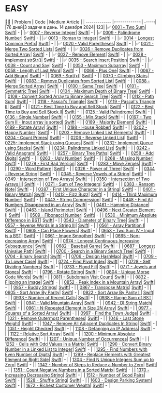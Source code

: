 # EASY
📝✅
| Problem        | Code           | Medium Article  |
| ------------- |:-------------:| -----:|
|76 дней|3 задачи в день. 14 декабря 2024| 123|
|✅ [0001 - Two Sum](https://leetcode.com/problems/two-sum/)| [Swift](https://github.com/iosriabov/swiftleetcode/blob/main/EASY/0001%20-%20Two%20Sum.swift)| - |
|✅ [0007 - Reverse Integer](https://leetcode.com/problems/reverse-integer)| [Swift](https://github.com/iosriabov/swiftleetcode/blob/main/EASY/0007%20-%20Reverse%20Integer.swift)| - |
|✅ [0009 - Palindrome Number](https://leetcode.com/problems/palindrome-number)| [Swift](https://github.com/iosriabov/swiftleetcode/blob/main/EASY/0009%20-%20Palindrome%20Number.swift)| - |
|✅ [0013 - Roman to Integer](https://leetcode.com/problems/roman-to-integer)| [Swift](https://github.com/iosriabov/swiftleetcode/blob/main/EASY/0013%20-%20Roman%20to%20Integer.swift)| - |
|✅ [0014 - Longest Common Prefix](https://leetcode.com/problems/longest-common-prefix)| [Swift](https://github.com/iosriabov/swiftleetcode/blob/main/EASY/0014%20-%20Longest%20Common%20Prefix.swift)| - |
|✅ [0020 - Valid Parentheses](https://leetcode.com/problems/valid-parentheses)| [Swift](https://github.com/iosriabov/swiftleetcode/blob/main/EASY/0020%20-%20Valid%20Parentheses.swift)| - |
|✅ [0021 - Merge Two Sorted Lists](https://leetcode.com/problems/merge-two-sorted-lists)| [Swift](https://github.com/iosriabov/swiftleetcode/blob/main/EASY/0021%20-%20Merge%20Two%20Sorted%20Lists.swift)| - |
|✅ [0026 - Remove Duplicates from Sorted Array](https://leetcode.com/problems/remove-duplicates-from-sorted-array)| [Swift](https://github.com/iosriabov/swiftleetcode/blob/main/EASY/0026%20-%20Remove%20Duplicates%20from%20Sorted%20Array.swift)| - |
|✅ [0027 - Remove Element](https://leetcode.com/problems/remove-element)| [Swift](https://github.com/iosriabov/swiftleetcode/blob/main/EASY/0027%20-%20Remove%20Element.swift)| - |
|✅ [0028 - Implement strStr()](https://leetcode.com/problems/implement-strstr)| [Swift](https://github.com/iosriabov/swiftleetcode/blob/main/EASY/0028%20-%20Implement%20strStr().swift)| - |
|✅ [0035 - Search Insert Position](https://leetcode.com/problems/search-insert-position)| [Swift](https://github.com/iosriabov/swiftleetcode/blob/main/EASY/0035%20-%20Search%20Insert%20Position.swift)| - |
|✅ [0038 - Count and Say](https://leetcode.com/problems/count-and-say)| [Swift](https://github.com/iosriabov/swiftleetcode/blob/main/EASY/0038%20-%20Count%20and%20Say.swift)| - |
| [0053 - Maximum Subarray](https://leetcode.com/problems/maximum-subarray)| [Swift](https://github.com/iosriabov/swiftleetcode/blob/main/EASY/0053%20-%20Maximum%20Subarray.swift)| - |
| [0058 - Length of Last Word](https://leetcode.com/problems/length-of-last-word)| [Swift](https://github.com/iosriabov/swiftleetcode/blob/main/EASY/0058%20-%20Length%20of%20Last%20Word.swift)| - |
| [0066 - Plus One](https://leetcode.com/problems/plus-one)| [Swift](https://github.com/iosriabov/swiftleetcode/blob/main/EASY/0066%20-%20Plus%20One.swift)| - |
| [0067 - Add Binary](https://leetcode.com/problems/add-binary)| [Swift](https://github.com/iosriabov/swiftleetcode/blob/main/EASY/0067%20-%20Add%20Binary.swift)| - |
| [0069 - Sqrt(x)](https://leetcode.com/problems/sqrtx)| [Swift](https://github.com/iosriabov/swiftleetcode/blob/main/EASY/0069%20-%20Sqrt(x).swift)| - |
| [0070 - Climbing Stairs](https://leetcode.com/problems/climbing-stairs)| [Swift](https://github.com/iosriabov/swiftleetcode/blob/main/EASY/0070%20-%20Climbing%20Stairs.swift)| - |
| [0083 - Remove Duplicates from Sorted List](https://leetcode.com/problems/remove-duplicates-from-sorted-list/)| [Swift](https://github.com/iosriabov/swiftleetcode/blob/main/EASY/0083%20-%20Remove%20Duplicates%20from%20Sorted%20List.swift)| - |
| [0088 - Merge Sorted Array](https://leetcode.com/problems/merge-sorted-array)| [Swift](https://github.com/iosriabov/swiftleetcode/blob/main/EASY/0088%20-%20Merge%20Sorted%20Array.swift)| - |
| [0100 - Same Tree](https://leetcode.com/problems/same-tree)| [Swift](https://github.com/iosriabov/swiftleetcode/blob/main/EASY/0100%20-%20Same%20Tree.swift)| - |
| [0101 - Symmetric Tree](https://leetcode.com/problems/symmetric-tree)| [Swift](https://github.com/iosriabov/swiftleetcode/blob/main/EASY/0101%20-%20Symmetric%20Tree.swift)| - |
| [0104 - Maximum Depth of Binary Tree](https://leetcode.com/problems/maximum-depth-of-binary-tree)| [Swift](https://github.com/iosriabov/swiftleetcode/blob/main/EASY/0104%20-%20Maximum%20Depth%20of%20Binary%20Tree.swift)| - |
| [0108 - Convert Sorted Array to Binary Search Tree](https://leetcode.com/problems/convert-sorted-array-to-binary-search-tree)| [Swift](https://github.com/iosriabov/swiftleetcode/blob/main/EASY/0108%20-%20Convert%20Sorted%20Array%20to%20Binary%20Search%20Tree.swift)| - |
| [0112 - Path Sum](https://leetcode.com/problems/path-sumhttps://leetcode.com/problems/pascals-triangle)| [Swift](https://github.com/iosriabov/swiftleetcode/blob/main/EASY/0112%20-%20Path%20Sum.swift)| - |
| [0118 - Pascal's Triangle](https://leetcode.com/problems/pascals-triangle)| [Swift](https://github.com/iosriabov/swiftleetcode/blob/main/EASY/0118%20-%20Pascal's%20Triangle.swift)| - |
| [0119 - Pascal's Triangle II](https://leetcode.com/problems/pascals-triangle-ii)| [Swift](https://github.com/iosriabov/swiftleetcode/blob/main/EASY/0119%20-%20Pascal's%20Triangle%20II.swift)| - |
| [0121 - Best Time to Buy and Sell Stock](https://leetcode.com/problems/best-time-to-buy-and-sell-stock)| [Swift](https://github.com/iosriabov/swiftleetcode/blob/main/EASY/0121%20-%20Best%20Time%20to%20Buy%20and%20Sell%20Stock.swift)| - |
| [0122 - Best Time to Buy and Sell Stock II](https://leetcode.com/problems/best-time-to-buy-and-sell-stock-ii)| [Swift](https://github.com/iosriabov/swiftleetcode/blob/main/EASY/0122%20-%20Best%20Time%20to%20Buy%20and%20Sell%20Stock%20II.swift)| - |
| [0125 - Valid Palindrome](https://leetcode.com/problems/valid-palindrome)| [Swift](https://github.com/iosriabov/swiftleetcode/blob/main/EASY/0125%20-%20Valid%20Palindrome.swift)| - |
| [0136 - Single Number](https://leetcode.com/problems/single-number)| [Swift](https://github.com/iosriabov/swiftleetcode/blob/main/EASY/0136%20-%20Single%20Number.swift)| - |
| [0155 - Min Stack](https://leetcode.com/problems/min-stack)| [Swift](https://github.com/iosriabov/swiftleetcode/blob/main/EASY/0155%20-%20Min%20Stack.swift)| - |
| [0167 - Two Sum II - Input array is sorted](https://leetcode.com/problems/two-sum-ii-input-array-is-sorted)| [Swift](https://github.com/iosriabov/swiftleetcode/blob/main/EASY/0167%20-%20Two%20Sum%20II%20-%20Input%20array%20is%20sorted.swift)| - |
| [0169 - Majority Element](https://leetcode.com/problems/majority-element)| [Swift](https://github.com/iosriabov/swiftleetcode/blob/main/EASY/0169%20-%20Majority%20Element.swift)| - |
| [0189 - Rotate Array](https://leetcode.com/problems/rotate-array)| [Swift](https://github.com/iosriabov/swiftleetcode/blob/main/EASY/0189%20-%20Rotate%20Array.swift)| - |
| [0198 - House Robber](https://leetcode.com/problems/house-robber)| [Swift](https://github.com/iosriabov/swiftleetcode/blob/main/EASY/0198%20-%20House%20Robber.swift)| - |
| [0202 - Happy Number](https://leetcode.com/problems/happy-number)| [Swift](https://github.com/iosriabov/swiftleetcode/blob/main/EASY/0202%20-%20Happy%20Number.swift)| - |
| [0203 - Remove Linked List Elements](https://leetcode.com/problems/remove-linked-list-elements)| [Swift](https://github.com/iosriabov/swiftleetcode/blob/main/EASY/0203%20-%20Remove%20Linked%20List%20Elements.swift)| - |
| [0204 - Count Primes](https://leetcode.com/problems/count-primes)| [Swift](https://github.com/iosriabov/swiftleetcode/blob/main/EASY/0204%20-%20Count%20Primes.swift)| - |
| [0206 - Reverse Linked List](https://leetcode.com/problems/reverse-linked-list)| [Swift](https://github.com/iosriabov/swiftleetcode/blob/main/EASY/0206%20-%20Reverse%20Linked%20List.swift)| - |
| [0225- Implement Stack using Queues](https://leetcode.com/problems/implement-stack-using-queues)| [Swift](https://github.com/iosriabov/swiftleetcode/blob/main/EASY/0225-%20Implement%20Stack%20using%20Queues.swift)| - |
| [0232- Implement Queue using Stacks](https://leetcode.com/problems/implement-queue-using-stacks)| [Swift](https://github.com/iosriabov/swiftleetcode/blob/main/EASY/0232-%20Implement%20Queue%20using%20Stacks.swift)| - |
| [0234- Palindrome Linked List](https://leetcode.com/problems/palindrome-linked-list)| [Swift](https://github.com/iosriabov/swiftleetcode/blob/main/EASY/0234-%20Palindrome%20Linked%20List.swift)| - |
| [0242 - Valid Anagram](https://leetcode.com/problems/valid-anagram)| [Swift](https://github.com/iosriabov/swiftleetcode/blob/main/EASY/0242%20-%20Valid%20Anagram.swift)| - |
| [0257 - Binary Tree Paths](https://leetcode.com/problems/binary-tree-paths)| [Swift](https://github.com/iosriabov/swiftleetcode/blob/main/EASY/0257%20-%20Binary%20Tree%20Paths.swift)| - |
| [0258 - Add Digits](https://leetcode.com/problems/add-digits)| [Swift](https://github.com/iosriabov/swiftleetcode/blob/main/EASY/0258%20-%20Add%20Digits.swift)| - |
| [0263 - Ugly Number](https://leetcode.com/problems/ugly-number)| [Swift](https://github.com/iosriabov/swiftleetcode/blob/main/EASY/0263%20-%20Ugly%20Number.swift)| - |
| [0268 - Missing Number](https://leetcode.com/problems/missing-number)| [Swift](https://github.com/iosriabov/swiftleetcode/blob/main/EASY/0268%20-%20Missing%20Number.swift)| - |
| [0278 - First Bad Version](https://leetcode.com/problems/first-bad-version/)| [Swift](https://github.com/iosriabov/swiftleetcode/blob/main/EASY/0278%20-%First%20Bad%20Version.swift)| - |
| [0283 - Move Zeroes](https://leetcode.com/problems/move-zeroes)| [Swift](https://github.com/iosriabov/swiftleetcode/blob/main/EASY/0283%20-%20Move%20Zeroes.swift)| - |
| [0290 - Word Pattern](https://leetcode.com/problems/word-pattern)| [Swift](https://github.com/iosriabov/swiftleetcode/blob/main/EASY/0290%20-%20Word%20Pattern.swift)| - |
| [0326 - Power of Three](https://leetcode.com/problems/power-of-three)| [Swift](https://github.com/iosriabov/swiftleetcode/blob/main/EASY/0326%20-%20Power%20of%20Three.swift)| - |
| [0344 - Reverse String](https://leetcode.com/problems/reverse-string)| [Swift](https://github.com/iosriabov/swiftleetcode/blob/main/EASY/0344%20-%20Reverse%20String.swift)| - |
| [0345 - Reverse Vowels of a String](https://leetcode.com/problems/reverse-vowels-of-a-string)| [Swift](https://github.com/iosriabov/swiftleetcode/blob/main/EASY/0345%20-%20Reverse%20Vowels%20of%20a%20String.swift)| - |
| [0349 - Intersection of Two Arrays](https://leetcode.com/problems/intersection-of-two-arrays)| [Swift](https://github.com/iosriabov/swiftleetcode/blob/main/EASY/0349%20-%20Intersection%20of%20Two%20Arrays.swift)| - |
| [0350 - Intersection of Two Arrays II](https://leetcode.com/problems/intersection-of-two-arrays-ii)| [Swift](https://github.com/iosriabov/swiftleetcode/blob/main/EASY/0350%20-%20Intersection%20of%20Two%20Arrays%20II.swift)| - |
| [0371 - Sum of Two Integers](https://leetcode.com/problems/sum-of-two-integers)| [Swift](https://github.com/iosriabov/swiftleetcode/blob/main/EASY/0371%20-%20Sum%20of%20Two%20Integers.swift)| - |
| [0383 - Ransom Note](https://leetcode.com/problems/ransom-note)| [Swift](https://github.com/iosriabov/swiftleetcode/blob/main/EASY/0383%20-%20Ransom%20Note.swift)| - |
| [0387 - First Unique Character in a String](https://leetcode.com/problems/first-unique-character-in-a-string)| [Swift](https://github.com/iosriabov/swiftleetcode/blob/main/EASY/0387%20-%20First%20Unique%20Character%20in%20a%20String.swift)| - |
| [0401 - Binary Watch](https://leetcode.com/problems/binary-watch)| [Swift](https://github.com/iosriabov/swiftleetcode/blob/main/EASY/0401%20-%20Binary%20Watch.swift)| - |
| [0412 - Fizz Buzz](https://leetcode.com/problems/fizz-buzz)| [Swift](https://github.com/iosriabov/swiftleetcode/blob/main/EASY/0412%20-%20Fizz%20Buzz.swift)| - |
| [0414 - Third Maximum Number](https://leetcode.com/problems/third-maximum-number)| [Swift](https://github.com/iosriabov/swiftleetcode/blob/main/EASY/0414%20-%20Third%20Maximum%20Number.swift)| - |
| [0443 - String Compression](https://leetcode.com/problems/string-compression)| [Swift](https://github.com/iosriabov/swiftleetcode/blob/main/EASY/0443%20-%20String%20Compression.swift)| - |
| [0448 - Find All Numbers Disappeared in an Array](https://leetcode.com/problems/find-all-numbers-disappeared-in-an-array)| [Swift](https://github.com/iosriabov/swiftleetcode/blob/main/EASY/0448%20-%20Find%20All%20Numbers%20Disappeared%20in%20an%20Array.swift)| - |
| [0461 - Hamming Distance](https://leetcode.com/problems/hamming-distance)| [Swift](https://github.com/iosriabov/swiftleetcode/blob/main/EASY/0461%20-%20Hamming%20Distance.swift)| - |
| [0463 - Island Perimeter](https://leetcode.com/problems/island-perimeter)| [Swift](https://github.com/iosriabov/swiftleetcode/blob/main/EASY/0463%20-%20Island%20Perimeter.swift)| - |
| [0496 - Next Greater Element I](https://leetcode.com/problems/next-greater-element-i)| [Swift](https://github.com/iosriabov/swiftleetcode/blob/main/EASY/0496%20-%20Next%20Greater%20Element%20I.swift)| - |
| [0509 - Fibonacci Number](https://leetcode.com/problems/fibonacci-number)| [Swift](https://github.com/iosriabov/swiftleetcode/blob/main/EASY/0509%20-%20Fibonacci%20Number.swift)| - |
| [0530 - Minimum Absolute Difference in BST](https://leetcode.com/problems/minimum-absolute-difference-in-bst)| [Swift](https://github.com/iosriabov/swiftleetcode/blob/main/EASY/0530%20-%20Minimum%20Absolute%20Difference%20in%20BST.swift)| - |
| [0543 - Diameter of Binary Tree](https://leetcode.com/problems/diameter-of-binary-tree)| [Swift](https://github.com/iosriabov/swiftleetcode/blob/main/EASY/0543%20-%20Diameter%20of%20Binary%20Tree.swift)| - |
| [0557 - Reverse Words in a String III](https://leetcode.com/problems/reverse-words-in-a-string-iii)| [Swift](https://github.com/iosriabov/swiftleetcode/blob/main/EASY/0557%20-%20Reverse%20Words%20in%20a%20String%20III.swift)| - |
| [0561 - Array Partition I](https://leetcode.com/problems/array-partition-i)| [Swift](https://github.com/iosriabov/swiftleetcode/blob/main/EASY/0561%20-%20Array%20Partition%20I.swift)| - |
| [0605 - Can Place Flowers](https://leetcode.com/problems/can-place-flowers)| [Swift](https://github.com/iosriabov/swiftleetcode/blob/main/EASY/0605%20-%20Can%20Place%20Flowers.swift)| - |
| [0653 - Two Sum IV - Input is a BST](https://leetcode.com/problems/two-sum-iv-input-is-a-bst)| [Swift](https://github.com/iosriabov/swiftleetcode/blob/main/EASY/0653%20-%20Two%20Sum%20IV%20-%20Input%20is%20a%20BST.swift)| - |
| [0661 - Image Smoother](https://leetcode.com/problems/image-smoother)| [Swift](https://github.com/iosriabov/swiftleetcode/blob/main/EASY/0661%20-%20Image%20Smoother.swift)| - |
| [0665 - Non-decreasing Array](https://leetcode.com/problems/non-decreasing-array)| [Swift](https://github.com/iosriabov/swiftleetcode/blob/main/EASY/0665%20-%20Non-decreasing%20Array.swift)| - |
| [0674 - Longest Continuous Increasing Subsequence](https://leetcode.com/problems/longest-continuous-increasing-subsequence)| [Swift](https://github.com/iosriabov/swiftleetcode/blob/main/EASY/0674%20-%20Longest%20Continuous%20Increasing%20Subsequence.swift)| - |
| [0682 - Baseball Game](https://leetcode.com/problems/baseball-game)| [Swift](https://github.com/iosriabov/swiftleetcode/blob/main/EASY/0682%20-%20Baseball%20Game.swift)| - |
| [0687 - Longest Univalue Path](https://leetcode.com/problems/longest-univalue-path)| [Swift](https://github.com/iosriabov/swiftleetcode/blob/main/EASY/0687%20-%20Longest%20Univalue%20Path.swift)| - |
| [0700 - Search in a Binary Search Tree](https://leetcode.com/problems/search-in-a-binary-search-tree)| [Swift](https://github.com/iosriabov/swiftleetcode/blob/main/EASY/0700%20-%20Search%20in%20a%20Binary%20Search%20Tree.swift)| - |
| [0704 - Binary Search](https://leetcode.com/problems/binary-search)| [Swift](https://github.com/iosriabov/swiftleetcode/blob/main/EASY/0704%20-%20Binary%20Search.swift)| - |
| [0706 - Design HashMap](https://leetcode.com/problems/design-hashmap)| [Swift](https://github.com/iosriabov/swiftleetcode/blob/main/EASY/0706%20-%20Design%20HashMap.swift)| - |
| [0709 - To Lower Case](https://leetcode.com/problems/to-lower-case)| [Swift](https://github.com/iosriabov/swiftleetcode/blob/main/EASY/0709%20-%20To%20Lower%20Case.swift)| - |
| [0724 - Find Pivot Index](https://leetcode.com/problems/find-pivot-index)| [Swift](https://github.com/iosriabov/swiftleetcode/blob/main/EASY/0724%20-%20Find%20Pivot%20Index.swift)| - |
| [0728 - Self Dividing Numbers](https://leetcode.com/problems/self-dividing-numbers)| [Swift](https://github.com/iosriabov/swiftleetcode/blob/main/EASY/0728%20-%20Self%20Dividing%20Numbers.swift)| - |
| [0733 - Flood Fill](https://leetcode.com/problems/flood-fill)| [Swift](https://github.com/iosriabov/swiftleetcode/blob/main/EASY/0733%20-%20Flood%20Fill.swift)| - |
| [0771 - Jewels and Stones](https://leetcode.com/problems/jewels-and-stones)| [Swift](https://github.com/iosriabov/swiftleetcode/blob/main/EASY/0771%20-%20Jewels%20and%20Stones.swift)| - |
| [0796 - Rotate String](https://leetcode.com/problems/rotate-string)| [Swift](https://github.com/iosriabov/swiftleetcode/blob/main/EASY/0796%20-%20Rotate%20String.swift)| - |
| [0804 - Unique Morse Code Words](https://leetcode.com/problems/unique-morse-code-words)| [Swift](https://github.com/iosriabov/swiftleetcode/blob/main/EASY/0804%20-%20Unique%20Morse%20Code%20Words.swift)| - |
| [0811 - Subdomain Visit Count](https://leetcode.com/problems/subdomain-visit-count)| [Swift](https://github.com/iosriabov/swiftleetcode/blob/main/EASY/0811%20-%20Subdomain%20Visit%20Count.swift)| - |
| [0832 - Flipping an Image](https://leetcode.com/problems/flipping-an-image)| [Swift](https://github.com/iosriabov/swiftleetcode/blob/main/EASY/0832%20-%20Flipping%20an%20Image.swift)| - |
| [0852 - Peak Index in a Mountain Array](https://leetcode.com/problems/peak-index-in-a-mountain-array)| [Swift](https://github.com/iosriabov/swiftleetcode/blob/main/EASY/0852%20-%20Peak%20Index%20in%20a%20Mountain%20Array.swift)| - |
| [0857 - Buddy Strings](https://leetcode.com/problems/buddy-strings)| [Swift](https://github.com/iosriabov/swiftleetcode/blob/main/EASY/0857%20-%20Buddy%20Strings.swift)| - |
| [0867 - Transpose Matrix](https://leetcode.com/problems/transpose-matrix)| [Swift](https://github.com/iosriabov/swiftleetcode/blob/main/EASY/0867%20-%20Transpose%20Matrix.swift)| - |
| [0905 - Sort Array By Parity](https://leetcode.com/problems/sort-array-by-parity)| [Swift](https://github.com/iosriabov/swiftleetcode/blob/main/EASY/0905%20-%20Sort%20Array%20By%20Parity.swift)| - |
| [0922 - Sort Array By Parity II](https://leetcode.com/problems/sort-array-by-parity-ii)| [Swift](https://github.com/iosriabov/swiftleetcode/blob/main/EASY/0922%20-%20Sort%20Array%20By%20Parity%20II.swift)| - |
| [0933 - Number of Recent Calls](https://leetcode.com/problems/number-of-recent-calls)| [Swift](https://github.com/iosriabov/swiftleetcode/blob/main/EASY/0933%20-%20Number%20of%20Recent%20Calls.swift)| - |
| [0938 - Range Sum of BST](https://leetcode.com/problems/range-sum-of-bst)| [Swift](https://github.com/iosriabov/swiftleetcode/blob/main/EASY/0938%20-%20Range%20Sum%20of%20BST.swift)| - |
| [0941 - Valid Mountain Array](https://leetcode.com/problems/valid-mountain-array)| [Swift](https://github.com/iosriabov/swiftleetcode/blob/main/EASY/0941%20-%20Valid%20Mountain%20Array.swift)| - |
| [0942 - DI String Match](https://leetcode.com/problems/di-string-match)| [Swift](https://github.com/iosriabov/swiftleetcode/blob/main/EASY/0942%20-%20DI%20String%20Match.swift)| - |
| [0961 - N-Repeated Element in Size 2N Array](https://leetcode.com/problems/n-repeated-element-in-size-2n-array)| [Swift](https://github.com/iosriabov/swiftleetcode/blob/main/EASY/0961%20-%20N-Repeated%20Element%20in%20Size%202N%20Array.swift)| - |
| [0977 - Squares of a Sorted Array](https://leetcode.com/problems/squares-of-a-sorted-array)| [Swift](https://github.com/iosriabov/swiftleetcode/blob/main/EASY/0977%20-%20Squares%20of%20a%20Sorted%20Array.swift)| - |
| [0997 - Find the Town Judge](https://leetcode.com/problems/find-the-town-judge)| [Swift](https://github.com/iosriabov/swiftleetcode/blob/main/EASY/0997%20-%20Find%20the%20Town%20Judge.swift)| - |
| [1021 - Remove Outermost Parentheses](https://leetcode.com/problems/remove-outermost-parentheses)| [Swift](https://github.com/iosriabov/swiftleetcode/blob/main/EASY/1021%20-%20Remove%20Outermost%20Parentheses.swift)| - |
| [1046 - Last Stone Weight](https://leetcode.com/problems/last-stone-weight)| [Swift](https://github.com/iosriabov/swiftleetcode/blob/main/EASY/1046%20-%20Last%20Stone%20Weight.swift)| - |
| [1047 - Remove All Adjacent Duplicates In String](https://leetcode.com/problems/remove-all-adjacent-duplicates-in-string)| [Swift](https://github.com/iosriabov/swiftleetcode/blob/main/EASY/1047%20-%20Remove%20All%20Adjacent%20Duplicates%20In%20String.swift)| - |
| [1051 - Height Checker](https://leetcode.com/problems/height-checker)| [Swift](https://github.com/iosriabov/swiftleetcode/blob/main/EASY/1051%20-%20Height%20Checker.swift)| - |
| [1108 - Defanging an IP Address](https://leetcode.com/problems/defanging-an-ip-address)| [Swift](https://github.com/iosriabov/swiftleetcode/blob/main/EASY/1108%20-%20Defanging%20an%20IP%20Address.swift)| - |
| [1122 - Relative Sort Array](https://leetcode.com/problems/relative-sort-array)| [Swift](https://github.com/iosriabov/swiftleetcode/blob/main/EASY/1122%20-%20Relative%20Sort%20Array.swift)| - |
| [1200 - Minimum Absolute Difference](https://leetcode.com/problems/minimum-absolute-difference)| [Swift](https://github.com/iosriabov/swiftleetcode/blob/main/EASY/1200%20-%20Minimum%20Absolute%20Difference.swift)| - |
| [1207 - Unique Number of Occurrences](https://leetcode.com/problems/unique-number-of-occurrences)| [Swift](https://github.com/iosriabov/swiftleetcode/blob/main/EASY/1207%20-%20Unique%20Number%20of%20Occurrences.swift)| - |
| [1252 - Cells with Odd Values in a Matrix](https://leetcode.com/problems/cells-with-odd-values-in-a-matrix)| [Swift](https://github.com/iosriabov/swiftleetcode/blob/main/EASY/1252%20-%20Cells%20with%20Odd%20Values%20in%20a%20Matrix.swift)| - |
| [1290 - Convert Binary Number in a Linked List to Integer](https://leetcode.com/problems/convert-binary-number-in-a-linked-list-to-integer)| [Swift](https://github.com/iosriabov/swiftleetcode/blob/main/EASY/1290%20-%20Convert%20Binary%20Number%20in%20a%20Linked%20List%20to%20Integer.swift)| - |
| [1295 - Find Numbers with Even Number of Digits](https://leetcode.com/problems/find-numbers-with-even-number-of-digits)| [Swift](https://github.com/iosriabov/swiftleetcode/blob/main/EASY/1295%20-%20Find%20Numbers%20with%20Even%20Number%20of%20Digits.swift)| - |
| [1299 - Replace Elements with Greatest Element on Right Side](https://leetcode.com/problems/replace-elements-with-greatest-element-on-right-side)| [Swift](https://github.com/iosriabov/swiftleetcode/blob/main/EASY/1299%20-%20Replace%20Elements%20with%20Greatest%20Element%20on%20Right%20Side.swift)| - |
| [1304 - Find N Unique Integers Sum up to Zero](https://leetcode.com/problems/find-n-unique-integers-sum-up-to-zero)| [Swift](https://github.com/iosriabov/swiftleetcode/blob/main/EASY/1304%20-%20Find%20N%20Unique%20Integers%20Sum%20up%20to%20Zero.swift)| - |
| [1342 - Number of Steps to Reduce a Number to Zero](https://leetcode.com/problems/number-of-steps-to-reduce-a-number-to-zero/)| [Swift](https://github.com/iosriabov/swiftleetcode/blob/main/EASY/1342%20-%Number%20of%20Stepse%20to%20Reduce%20a%20Number%20to%20Zero.swift)| - |
| [1351 - Count Negative Numbers in a Sorted Matrix](https://leetcode.com/problems/count-negative-numbers-in-a-sorted-matrix/)| [Swift](https://github.com/iosriabov/swiftleetcode/blob/main/EASY/1351%20-%20Count%20Negative%20Numbers%20in%20a%20Sorted%20Matrix.swift)| - |
| [1370 - Increasing Decreasing String](https://leetcode.com/problems/increasing-decreasing-string/)| [Swift](https://github.com/iosriabov/swiftleetcode/blob/main/EASY/1370%20-%20Increasing%20Decreasing%20String.swift)| - |
| [1512 - Number of Good Pairs](https://leetcode.com/problems/number-of-good-pairs/)| [Swift](https://github.com/iosriabov/swiftleetcode/blob/main/EASY/1512%20-%20Number%20of%20Good%20Pairs.swift)| - |
| [1528 - Shuffle String](https://leetcode.com/problems/shuffle-string/)| [Swift](https://github.com/iosriabov/swiftleetcode/blob/main/EASY/1528%20-%20Shuffle%20String.swift)| - |
| [1603 - Design Parking System](https://leetcode.com/problems/design-parking-system/)| [Swift](https://github.com/iosriabov/swiftleetcode/blob/main/EASY/1603%20-%20Design%20Parking%20System.swift)| - |
| [1672 - Richest Customer Wealth](https://leetcode.com/problems/richest-customer-wealth/)| [Swift](https://github.com/iosriabov/swiftleetcode/blob/main/EASY/1672%20-%20Richest%20Customer%20Wealth.swift)| - |

